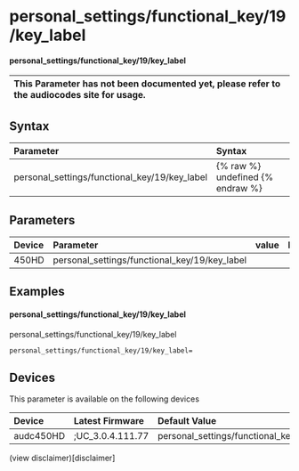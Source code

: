 ﻿---
description: personal_settings/functional_key/19/key_label
search: false
---

# personal_settings/functional_key/19/key_label

#### personal_settings/functional_key/19/key_label


| This Parameter has not been documented yet, please refer to the audiocodes site for usage.  |
| :--- |

## Syntax
| Parameter | Syntax |
| :--- | :--- |
|personal_settings/functional_key/19/key_label | {% raw %} undefined {% endraw %} |

## Parameters
|Device|Parameter|value|Description|
|:---|:---|:---|:---|
| 450HD | personal_settings/functional_key/19/key_label |  |  |

## Examples
#### personal_settings/functional_key/19/key_label

personal_settings/functional_key/19/key_label

```
personal_settings/functional_key/19/key_label=
```

## Devices
This parameter is available on the following devices

| Device | Latest Firmware | Default Value |
|:---|:---|:---|
| audc450HD | ;UC_3.0.4.111.77 | personal_settings/functional_key/19/key_label= 

(view disclaimer)[disclaimer]
